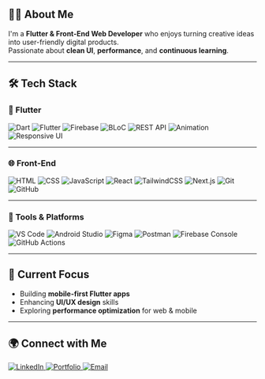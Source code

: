 ## 🧑‍💻 About Me
I'm a **Flutter & Front-End Web Developer** who enjoys turning creative ideas into user-friendly digital products.  
Passionate about **clean UI**, **performance**, and **continuous learning**.

---

## 🛠️ Tech Stack

### 💙 Flutter
<p align="left">
  <img src="https://img.shields.io/badge/Dart-0175C2?logo=dart&logoColor=white" alt="Dart"/>
  <img src="https://img.shields.io/badge/Flutter-02569B?logo=flutter&logoColor=white" alt="Flutter"/>
  <img src="https://img.shields.io/badge/Firebase-FFCA28?logo=firebase&logoColor=black" alt="Firebase"/>
  <img src="https://img.shields.io/badge/BLoC-2C2C2C?logo=flutter&logoColor=white" alt="BLoC"/>
  <img src="https://img.shields.io/badge/REST%20API-005571?logo=postman&logoColor=white" alt="REST API"/>
  <img src="https://img.shields.io/badge/Animation-FF6F00?logo=adobeaftereffects&logoColor=white" alt="Animation"/>
  <img src="https://img.shields.io/badge/Responsive%20UI-3DDC84?logo=android&logoColor=white" alt="Responsive UI"/>
</p>

---

### 🌐 Front-End
<p align="left">
  <img src="https://img.shields.io/badge/HTML5-E34F26?logo=html5&logoColor=white" alt="HTML"/>
  <img src="https://img.shields.io/badge/CSS3-1572B6?logo=css3&logoColor=white" alt="CSS"/>
  <img src="https://img.shields.io/badge/JavaScript-F7DF1E?logo=javascript&logoColor=black" alt="JavaScript"/>
  <img src="https://img.shields.io/badge/React-20232A?logo=react&logoColor=61DAFB" alt="React"/>
  <img src="https://img.shields.io/badge/TailwindCSS-38B2AC?logo=tailwindcss&logoColor=white" alt="TailwindCSS"/>
  <img src="https://img.shields.io/badge/Next.js-000000?logo=nextdotjs&logoColor=white" alt="Next.js"/>
  <img src="https://img.shields.io/badge/Git-F05032?logo=git&logoColor=white" alt="Git"/>
  <img src="https://img.shields.io/badge/GitHub-181717?logo=github&logoColor=white" alt="GitHub"/>
</p>

---

### 🧰 Tools & Platforms
<p align="left">
  <img src="https://img.shields.io/badge/VS%20Code-0078D4?logo=visualstudiocode&logoColor=white" alt="VS Code"/>
  <img src="https://img.shields.io/badge/Android%20Studio-3DDC84?logo=androidstudio&logoColor=white" alt="Android Studio"/>
  <img src="https://img.shields.io/badge/Figma-F24E1E?logo=figma&logoColor=white" alt="Figma"/>
  <img src="https://img.shields.io/badge/Postman-FF6C37?logo=postman&logoColor=white" alt="Postman"/>
  <img src="https://img.shields.io/badge/Firebase%20Console-FFCA28?logo=firebase&logoColor=black" alt="Firebase Console"/>
  <img src="https://img.shields.io/badge/GitHub%20Actions-2088FF?logo=githubactions&logoColor=white" alt="GitHub Actions"/>
</p>

---

## 🚀 Current Focus
- Building **mobile-first Flutter apps**  
- Enhancing **UI/UX design** skills  
- Exploring **performance optimization** for web & mobile

---

## 🌍 Connect with Me
<p align="left">
  <a href="https://www.linkedin.com/in/mahmoud-el-soghayar-1847a5234/">
    <img src="https://img.shields.io/badge/LinkedIn-blue?logo=linkedin&logoColor=white" alt="LinkedIn"/>
  </a>
  <a href="https://m-el-soghayar.vercel.app/">
    <img src="https://img.shields.io/badge/Portfolio-000?logo=vercel&logoColor=white" alt="Portfolio"/>
  </a>
  <a href="mailto:alsighiar@email.com">
    <img src="https://img.shields.io/badge/Email-D14836?logo=gmail&logoColor=white" alt="Email"/>
  </a>
</p>
